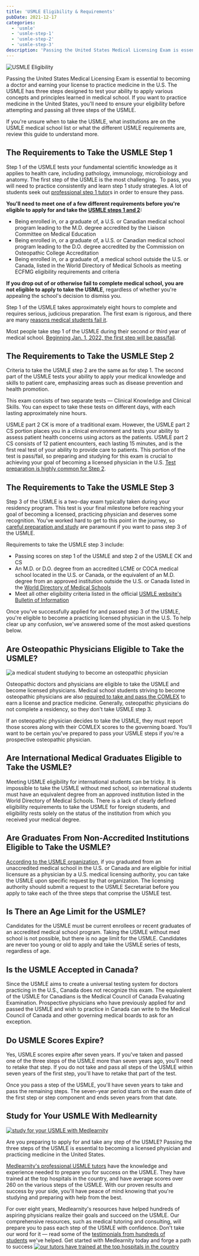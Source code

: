```yaml
---
title: 'USMLE Eligibility & Requirements'
pubDate: 2021-12-17
categories:
  - 'usmle'
  - 'usmle-step-1'
  - 'usmle-step-2'
  - 'usmle-step-3'
description: 'Passing the United States Medical Licensing Exam is essential to becoming a doctor and earning your license to practice medicine in the U.S. The USMLE has.'
---
```


![USMLE Eligibility](https://i2xfwztd2ksbegse.public.blob.vercel-storage.com/wp/2021/12/01-usmle-eligibility.jpg)

Passing the United States Medical Licensing Exam is essential to becoming a doctor and earning your license to practice medicine in the U.S. The USMLE has three steps designed to test your ability to apply various concepts and principles learned in medical school. If you want to practice medicine in the United States, you'll need to ensure your eligibility before attempting and passing all three steps of the USMLE.

If you're unsure when to take the USMLE, what institutions are on the USMLE medical school list or what the different USMLE requirements are, review this guide to understand more.

## The Requirements to Take the USMLE Step 1

Step 1 of the USMLE tests your fundamental scientific knowledge as it applies to health care, including pathology, immunology, microbiology and anatomy. The first step of the USMLE is the most challenging.  To pass, you will need to practice consistently and learn step 1 study strategies. A lot of students seek out [professional step 1 tutor](https://www.medlearnity.com/usmle-tutoring-step-1/)s in order to ensure they pass.

**You'll need to meet one of a few different requirements before you're eligible to apply for and take the [USMLE steps 1 and 2](https://www.usmle.org/step-exams/step-1):**

- Being enrolled in, or a graduate of, a U.S. or Canadian medical school program leading to the M.D. degree accredited by the Liaison Committee on Medical Education
- Being enrolled in, or a graduate of, a U.S. or Canadian medical school program leading to the D.O. degree accredited by the Commission on Osteopathic College Accreditation
- Being enrolled in, or a graduate of, a medical school outside the U.S. or Canada, listed in the World Directory of Medical Schools as meeting ECFMG eligibility requirements and criteria

**If you drop out of or otherwise fail to complete medical school, you are not eligible to apply to take the USMLE**, regardless of whether you're appealing the school's decision to dismiss you.

Step 1 of the USMLE takes approximately eight hours to complete and requires serious, judicious preparation. The first exam is rigorous, and there are many [reasons medical students fail it](https://www.medlearnity.com/common-reasons-to-fail-usmle-step-1/).

Most people take step 1 of the USMLE during their second or third year of medical school. [Beginning Jan. 1, 2022, the first step will be pass/fail](https://www.medlearnity.com/usmle-step-1-pass-fail/).

## The Requirements to Take the USMLE Step 2

Criteria to take the USMLE step 2 are the same as for step 1. The second part of the USMLE tests your ability to apply your medical knowledge and skills to patient care, emphasizing areas such as disease prevention and health promotion.

This exam consists of two separate tests — Clinical Knowledge and Clinical Skills. You can expect to take these tests on different days, with each lasting approximately nine hours.

USMLE part 2 CK is more of a traditional exam. However, the USMLE part 2 CS portion places you in a clinical environment and tests your ability to assess patient health concerns using actors as the patients. USMLE part 2 CS consists of 12 patient encounters, each lasting 15 minutes, and is the first real test of your ability to provide care to patients. This portion of the test is pass/fail, so preparing and studying for this exam is crucial to achieving your goal of becoming a licensed physician in the U.S. [Test preparation is highly common for Step 2](https://www.medlearnity.com/step-2ck-usmle/).

## The Requirements to Take the USMLE Step 3

Step 3 of the USMLE is a two-day exam typically taken during your residency program. This test is your final milestone before reaching your goal of becoming a licensed, practicing physician and deserves some recognition. You've worked hard to get to this point in the journey, so [careful preparation and study](https://www.medlearnity.com/usmle-step-3/) are paramount if you want to pass step 3 of the USMLE.

Requirements to take the USMLE step 3 include:

- Passing scores on step 1 of the USMLE and step 2 of the USMLE CK and CS
- An M.D. or D.O. degree from an accredited LCME or COCA medical school located in the U.S. or Canada, or the equivalent of an M.D. degree from an approved institution outside the U.S. or Canada listed in the [World Directory of Medical Schools](https://www.wdoms.org/)
- Meet all other eligibility criteria listed in the official [USMLE website's Bulletin of Information](https://www.usmle.org/bulletin-information)

Once you've successfully applied for and passed step 3 of the USMLE, you're eligible to become a practicing licensed physician in the U.S. To help clear up any confusion, we've answered some of the most asked questions below.

## Are Osteopathic Physicians Eligible to Take the USMLE?

![a medical student studying to become an osteopathic physician](https://i2xfwztd2ksbegse.public.blob.vercel-storage.com/wp/2021/12/02-are-osteopathic-physicians-eligible-to-take-the-usmle.jpg)

Osteopathic doctors and physicians are eligible to take the USMLE and become licensed physicians. Medical school students striving to become osteopathic physicians are also [required to take and pass the COMLEX](https://www.medlearnity.com/comlex/) to earn a license and practice medicine. Generally, osteopathic physicians do not complete a residency, so they don't take USMLE step 3.

If an osteopathic physician decides to take the USMLE, they must report those scores along with their COMLEX scores to the governing board. You'll want to be certain you've prepared to pass your USMLE steps if you're a prospective osteopathic physician.

## Are International Medical Graduates Eligible to Take the USMLE?

Meeting USMLE eligibility for international students can be tricky. It is impossible to take the USMLE without med school, so international students must have an equivalent degree from an approved institution listed in the World Directory of Medical Schools. There is a lack of clearly defined eligibility requirements to take the USMLE for foreign students, and eligibility rests solely on the status of the institution from which you received your medical degree.

## Are Graduates From Non-Accredited Institutions Eligible to Take the USMLE?

[According to the USMLE organization](https://www.usmle.org/bulletin-information/eligibility), if you graduated from an unaccredited medical school in the U.S. or Canada and are eligible for initial licensure as a physician by a U.S. medical licensing authority, you can take the USMLE upon specific request by that organization. The licensing authority should submit a request to the USMLE Secretariat before you apply to take each of the three steps that comprise the USMLE test.

## Is There an Age Limit for the USMLE?

Candidates for the USMLE must be current enrollees or recent graduates of an accredited medical school program. Taking the USMLE without med school is not possible, but there is no age limit for the USMLE. Candidates are never too young or old to apply and take the USMLE series of tests, regardless of age.

## Is the USMLE Accepted in Canada?

Since the USMLE aims to create a universal testing system for doctors practicing in the U.S., Canada does not recognize this exam. The equivalent of the USMLE for Canadians is the Medical Council of Canada Evaluating Examination. Prospective physicians who have previously applied for and passed the USMLE and wish to practice in Canada can write to the Medical Council of Canada and other governing medical boards to ask for an exception.

## Do USMLE Scores Expire?

Yes, USMLE scores expire after seven years. If you've taken and passed one of the three steps of the USMLE more than seven years ago, you'll need to retake that step. If you do not take and pass all steps of the USMLE within seven years of the first step, you'll have to retake that part of the test.

Once you pass a step of the USMLE, you'll have seven years to take and pass the remaining steps. The seven-year period starts on the exam date of the first step or step component and ends seven years from that date.

## Study for Your USMLE With Medlearnity

[![study for your USMLE with Medlearnity](https://i2xfwztd2ksbegse.public.blob.vercel-storage.com/wp/2021/12/03-study-for-your-usmle-with-medlearnity.jpg)](https://www.medlearnity.com/start-here/)

Are you preparing to apply for and take any step of the USMLE? Passing the three steps of the USMLE is essential to becoming a licensed physician and practicing medicine in the United States.

[Medlearnity's professional USMLE tutors](https://www.medlearnity.com/our-tutors/) have the knowledge and experience needed to prepare you for success on the USMLE. They have trained at the top hospitals in the country, and have average scores over 260 on the various steps of the USMLE. With our proven results and success by your side, you'll have peace of mind knowing that you're studying and preparing with help from the best.

For over eight years, Medlearnity's resources have helped hundreds of aspiring physicians realize their goals and succeed on the USMLE. Our comprehensive resources, such as medical tutoring and consulting, will prepare you to pass each step of the USMLE with confidence. Don't take our word for it — read some of the [testimonials from hundreds of students](https://www.medlearnity.com/student-testimonials/) we've helped. Get started with Medlearnity today and forge a path to success
[![our tutors have trained at the top hospitals in the country](https://i2xfwztd2ksbegse.public.blob.vercel-storage.com/wp/2022/06/04-our-tutors-have-trained.png)](https://www.medlearnity.com/start-here/)
